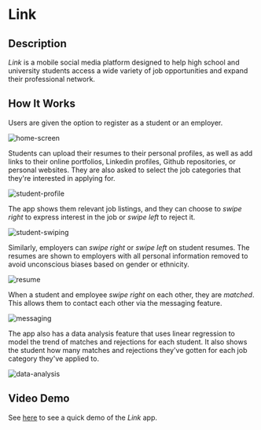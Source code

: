 # Link

## Description

*Link* is a mobile social media platform designed to help high school and university students access a wide variety of job opportunities and expand their professional network.

## How It Works

Users are given the option to register as a student or an employer.

![home-screen](https://user-images.githubusercontent.com/34670205/52247595-7e536980-28b8-11e9-840e-66d08d2af171.png)

Students can upload their resumes to their personal profiles, as well as add links to their online portfolios, Linkedin profiles, Github repositories, or personal websites. They are also asked to select the job categories that they're interested in applying for.

![student-profile](https://user-images.githubusercontent.com/34670205/52249290-4e0fc900-28c0-11e9-8923-dff7f75c0e45.png)

The app shows them relevant job listings, and they can choose to *swipe right* to express interest in the job or *swipe left* to reject it.

![student-swiping](https://user-images.githubusercontent.com/34670205/52247606-84494a80-28b8-11e9-8b93-2d5c990b7954.png)

Similarly, employers can *swipe right* or *swipe left* on student resumes. The resumes are shown to employers with all personal information removed to avoid unconscious biases based on gender or ethnicity.

![resume](https://user-images.githubusercontent.com/34670205/52249231-f4a79a00-28bf-11e9-821a-723f811d247e.png)

When a student and employee *swipe right* on each other, they are *matched*. This allows them to contact each other via the messaging feature.

![messaging](https://user-images.githubusercontent.com/34670205/52247601-814e5a00-28b8-11e9-84cf-a379c8e93be9.png)

The app also has a data analysis feature that uses linear regression to model the trend of matches and rejections for each student. It also shows the student how many matches and rejections they've gotten for each job category they've applied to.

![data-analysis](https://user-images.githubusercontent.com/34670205/52249367-b9f23180-28c0-11e9-808d-5d810ac07285.png)

## Video Demo

See [here](https://youtu.be/IhxP-gXklns) to see a quick demo of the *Link* app.